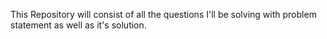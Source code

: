 This Repository will consist of all the questions I'll be solving with problem statement as well as it's solution.
